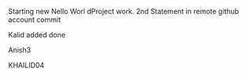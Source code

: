 Starting new Nello Worl dProject work.
2nd Statement in remote github account commit

Kalid added done

Anish3

KHAILID04
